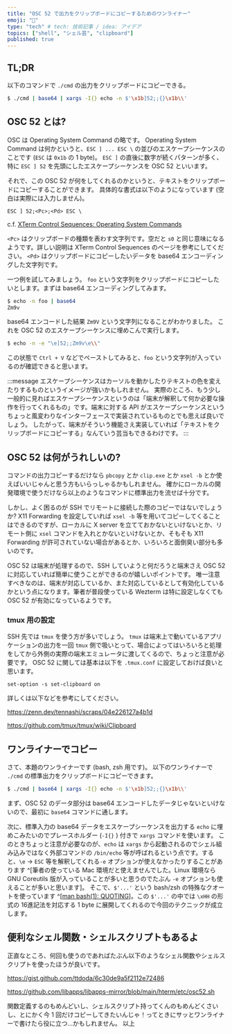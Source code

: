 ```yaml
---
title: "OSC 52 で出力をクリップボードにコピーするためのワンライナー"
emoji: "📎"
type: "tech" # tech: 技術記事 / idea: アイデア
topics: ["shell", "シェル芸", "clipboard"]
published: true
---
```


## TL;DR

以下のコマンドで `./cmd` の出力をクリップボードにコピーできる。

```sh
$ ./cmd | base64 | xargs -I{} echo -n $'\x1b]52;;{}\x1b\\'
```

## OSC 52 とは?

OSC は Operating System Command の略です。
Operating System Command は何かというと、`ESC ] ... ESC \` の並びのエスケープシーケンスのことです (`ESC` は `0x1b` の 1 byte)。
`ESC ]` の直後に数字が続くパターンが多く、特に `ESC ] 52` を先頭にしたエスケープシーケンスを OSC 52 といいます。

それで、この OSC 52 が何をしてくれるのかというと、テキストをクリップボードにコピーすることができます。
具体的な書式は以下のようになっています (空白は実際には入力しません)。

```
ESC ] 52;<Pc>;<Pd> ESC \
```

c.f. [XTerm Control Sequences: Operating System Commands](https://invisible-island.net/xterm/ctlseqs/ctlseqs.html#h3-Operating-System-Commands)

`<Pc>` はクリップボードの種類を表わす文字列です。空だと `s0` と同じ意味になるようです。詳しい説明は XTerm Control Sequences のページを参考にしてください。
`<Pd>` はクリップボードにコピーしたいデータを base64 エンコーディングした文字列です。

一つ例を試してみましょう。
`foo` という文字列をクリップボードにコピーしたいとします。まずは base64 エンコーディングしてみます。

```sh
$ echo -n foo | base64
Zm9v
```

base64 エンコードした結果 `Zm9V` という文字列になることがわかりました。
これを OSC 52 のエスケープシーケンスに埋めこんで実行します。

```sh
$ echo -n -e "\e]52;;Zm9v\e\\"
```

この状態で `Ctrl + V` などでペーストしてみると、`foo` という文字列が入っているのが確認できると思います。

:::message
エスケープシーケンスはカーソルを動かしたりテキストの色を変えたりするものというイメージが強いかもしれません。
実際のところ、もう少し一般的に見ればエスケープシーケンスというのは「端末が解釈して何か必要な操作を行ってくれるもの」です。端末に対する API がエスケープシーケンスというちょっと風変わりなインターフェースで実装されているものとでも思えば良いでしょう。
したがって、端末がそういう機能さえ実装していれば「テキストをクリップボードにコピーする」なんていう芸当もできるわけです。
:::

## OSC 52 は何がうれしいの?

コマンドの出力コピーするだけなら `pbcopy` とか `clip.exe` とか `xsel -b` とか使えばいいじゃんと思う方もいらっしゃるかもしれません。
確かにローカルの開発環境で使うだけなら以上のようなコマンドに標準出力を流せば十分です。

しかし、よく困るのが SSH でリモートに接続した際のコピーではないでしょうか?
X11 Forwarding を設定していれば `xsel -b` 等を用いてコピーしてくることはできるのですが、ローカルに X server を立てておかないといけないとか、リモート側に `xsel` コマンドを入れとかないといけないとか、そもそも X11 Forwarding が許可されていない場合があるとか、いろいろと面倒臭い部分も多いのです。

OSC 52 は端末が処理するので、SSH していようと何だろうと端末さえ OSC 52 に対応していれば簡単に使うことができるのが嬉しいポイントです。
唯一注意すべきなのは、端末が対応しているか、また対応しているとして有効化しているかという点になります。筆者が普段使っている Wezterm は特に設定しなくても OSC 52 が有効になっているようです。

### tmux 用の設定

SSH 先では `tmux` を使う方が多いでしょう。
`tmux` は端末上で動いているアプリケーションの出力を一回 `tmux` 側で吸いとって、場合によってはいろいろと処理をしてから外側の実際の端末エミュレータに渡してくるので、ちょっと注意が必要です。
OSC 52 に関しては基本は以下を `.tmux.conf` に設定しておけば良いと思います。

```
set-option -s set-clipboard on
```

詳しくは以下などを参考にしてください。

https://zenn.dev/tennashi/scraps/04e226127a4b1d

https://github.com/tmux/tmux/wiki/Clipboard

## ワンライナーでコピー

さて、本題のワンライナーです (bash, zsh 用です)。
以下のワンライナーで `./cmd` の標準出力をクリップボードにコピーできます。

```sh
$ ./cmd | base64 | xargs -I{} echo -n $'\x1b]52;;{}\x1b\\'
```

まず、OSC 52 のデータ部分は base64 エンコードしたデータじゃないといけないので、最初に `base64` コマンドに通します。

次に、標準入力の base64 データをエスケープシーケンスを出力する `echo` に埋めこみたいのでプレースホルダー (`-I{}` ) 付きで `xargs` コマンドを使います。
このときちょっと注意が必要なのが、`echo` は `xargs` から起動されるのでシェル組み込みではなく外部コマンドの `/bin/echo` 等が呼ばれるという点です。すると、`\e` -> `ESC` 等を解釈してくれる`-e` オプションが使えなかったりすることがあります ^[筆者の使っている Mac 環境だと使えませんでした。Linux 環境なら GNU Coreutils 版が入っていることが多いと思うのでたぶん `-e` オプションも使えることが多いと思います]。
そこで、`$'...'` という bash/zsh の特殊なクオートを使っています ^[[man bash(1): QUOTING](https://www.man7.org/linux/man-pages/man1/bash.1.html#QUOTING)]。この `$'...'` の中では `\xHH` の形式の 16進記法を対応する 1 byte に展開してくれるので今回のテクニックが成立します。

## 便利なシェル関数・シェルスクリプトもあるよ

正直なところ、何回も使うのであればたぶん以下のようなシェル関数やシェルスクリプトを使ったほうが良いです。

https://gist.github.com/ttdoda/6c30de9a5f2112e72486

https://github.com/libapps/libapps-mirror/blob/main/hterm/etc/osc52.sh

関数定義するのもめんどいし、シェルスクリプト持ってくんのもめんどくさいし、とにかく今 1 回だけコピーしてきたいんじゃ！ってときにサッとワンライナーで書けたら役に立つ...かもしれません。
以上
